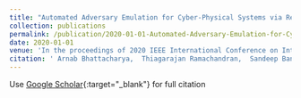 ```yaml
---
title: "Automated Adversary Emulation for Cyber-Physical Systems via Reinforcement Learning"
collection: publications
permalink: /publication/2020-01-01-Automated-Adversary-Emulation-for-Cyber-Physical-Systems-via-Reinforcement-Learning
date: 2020-01-01
venue: 'In the proceedings of 2020 IEEE International Conference on Intelligence and Security Informatics (ISI)'
citation: ' Arnab Bhattacharya,  Thiagarajan Ramachandran,  Sandeep Banik,  Chase Dowling,  Shaunak Bopardikar, &quot;Automated Adversary Emulation for Cyber-Physical Systems via Reinforcement Learning.&quot; In the proceedings of 2020 IEEE International Conference on Intelligence and Security Informatics (ISI), 2020.'
---
```

Use [Google Scholar](https://scholar.google.com/scholar?q=Automated+Adversary+Emulation+for+Cyber+Physical+Systems+via+Reinforcement+Learning){:target="_blank"} for full citation